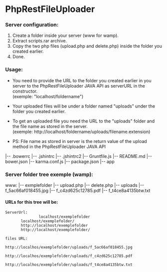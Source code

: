 # PhpRestFileUploader

### Server configuration:
1. Create a folder inside your server (www for wamp).
2. Extract scripts.rar archive.
3. Copy the two php files (upload.php and delete.php) inside the folder you created earlier.
4. Done.


### Usage:
* You need to provide the URL to the folder you created earlier in you server to the PhpRestFileUploader JAVA API as serverURL in the constructor.<br/>(exemple: "localhost/foldername")

* Your uploaded files will be under a folder named "uploads" under the folder you created earlier.

* To get an uploaded file you need the URL to the "uploads" folder and the file name as stored in the server.<br/>(exemple: http://localhost/foldername/uploads/filename.extension)

* PS: File name as stored in server is the return value of the upload method in the PhpRestFileUploader JAVA API   

|-- .bowerrc
    |-- .jshintrc
    |-- .jshintrc2
    |-- Gruntfile.js
    |-- README.md
    |-- bower.json
    |-- karma.conf.js
    |-- package.json
    |-- app


### Server folder tree exemple (wamp):
www:
	|-- exmplefolder
		|-- upload.php
		|-- delete.php
		|-- uploads
			|-- f_5ac66af018455.jpg
			|-- f_c4zd625c12785.pdf
			|-- f_t4ce8a4135btw.txt

#### URLs for this tree will be:

	ServerUrl: 
                   localhost/exemplefolder
		   localhost/exemplefolder/
		   http://localhost/exemplefolder
		   http://localhost/exemplefolder/

	files URL: 
                   http://localhos/exemplefolder/uploads/f_5ac66af018455.jpg
                   http://localhos/exemplefolder/uploads/f_c4zd625c12785.pdf
                   http://localhos/exemplefolder/uploads/f_t4ce8a4135btw.txt               
